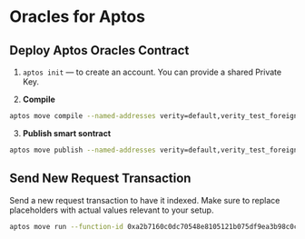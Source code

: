 # Oracles for Aptos

## Deploy Aptos Oracles Contract

1. `aptos init` — to create an account. You can provide a shared Private Key.

2. **Compile**

```bash
aptos move compile --named-addresses verity=default,verity_test_foreign_module=default
```

3. **Publish smart sontract**

```bash
aptos move publish --named-addresses verity=default,verity_test_foreign_module=default
```

## Send New Request Transaction

Send a new request transaction to have it indexed. Make sure to replace placeholders with actual values relevant to your setup.

```bash
aptos move run --function-id 0xa2b7160c0dc70548e8105121b075df9ea3b98c0c82294207ca38cb1165b94f59::example_caller::request_data --sender-account default --args 'string:https://api.x.com/2/users/by/username/elonmusk?user.fields=public_metrics' --args 'string:GET' --args 'string:{}' --args 'string:{}' --args 'string:.data.public_metrics.followers_count' --args 'address:6b516ae2eb4aac47ffadd502cf19ce842020f515f1abea3e154cfc053ab3ab9a'
```
